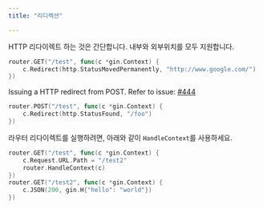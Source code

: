 ```yaml
---
title: "리디렉션"

---
```


HTTP 리다이렉트 하는 것은 간단합니다. 내부와 외부위치를 모두 지원합니다.

```go
router.GET("/test", func(c *gin.Context) {
	c.Redirect(http.StatusMovedPermanently, "http://www.google.com/")
})
```

Issuing a HTTP redirect from POST. Refer to issue: [#444](https://github.com/gin-gonic/gin/issues/444)

```go
router.POST("/test", func(c *gin.Context) {
	c.Redirect(http.StatusFound, "/foo")
})
```

라우터 리다이렉트를 실행하려면, 아래와 같이 `HandleContext`를 사용하세요.

``` go
router.GET("/test", func(c *gin.Context) {
    c.Request.URL.Path = "/test2"
    router.HandleContext(c)
})
router.GET("/test2", func(c *gin.Context) {
    c.JSON(200, gin.H{"hello": "world"})
})
```
